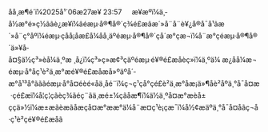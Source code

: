  åå¸æ¶é´ï¼2025å¹´06æ27æ¥ 23:57     æ¥æºï¼ä¸­å½æ°é»ç½ããè¿æ¥ï¼âéæµ·å®¶å®´ç¾é£æâæ´»å¨å¨è¥¿å®å¯å¹ãæ´»å¨ç°åºï¼éæµ·çåå¡åæ­£å¼åå¸äºéæµ·å®¶å®´çå´­æ°çæ¬ï¼å¨æ°çéæµ·å®¶å®´ä»¥å­å¤§ä½ç³»èå¼ä¸ºæ ¸å¿ï¼ç³»ç»æ¢³çäºéæµ·é¥®é£æåèç»ï¼ä¸ºä¼ æ¿åå¼æ¬éæµ·å°åç¹è²ä¸æ°æé¥®é£æåæ­å»ºäºå´­æ°å¹³å°ãããéæµ·å°å¤éèé«åä¸åé¨ï¼ç¬ç¹çå°çé£è²ä¸æ°åæ¡ä»¶å­è²åºä¸°å¯å¤æ ·çé£æï¼å¦ç¦çãèç¾ãéç¨ãä¸æé±¼ç­ãåæ¶ï¼ä½ä¸ºå¤æ°æèå±ççä»½ï¼æ±æãèæãåæç­å¤æ°ææ°ä¼å¨æ­¤ç¹è¡çæ¯ï¼å½¢æäºä¸°å¯å¤åãç¬å·ç¹è²çé¥®é£æåã